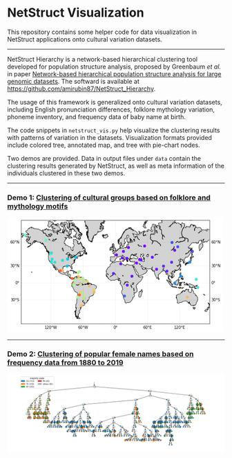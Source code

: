 # NetStruct Visualization
This repository contains some helper code for data visualization in NetStruct applications onto cultural variation datasets.
_____

NetStruct Hierarchy is a network-based hierarchical clustering tool developed for population structure analysis, proposed by Greenbaum *et al.* in paper [Network-based hierarchical population structure analysis for large genomic datasets](https://genome.cshlp.org/content/early/2019/11/05/gr.250092.119). The softward is available at https://github.com/amirubin87/NetStruct_Hierarchy.

The usage of this framework is generalized onto cultural variation datasets, including English pronunciation differences, folklore mythology variation, phoneme inventory, and frequency data of baby name at birth. 

The code snippets in `netstruct_vis.py` help visualize the clustering results with patterns of variation in the datasets. 
Visualization formats provided include colored tree, annotated map, and tree with pie-chart nodes.

Two demos are provided. Data in output files under `data` contain the clustering results generated by NetStruct, as well as meta information of the individuals clustered in these two demos. 
_____
### Demo 1: [Clustering of cultural groups based on folklore and mythology motifs](VisDemo1.ipynb)
<img src="plots/folklore_map.png" width="500">

_____
### Demo 2: [Clustering of popular female names based on frequency data from 1880 to 2019](VisDemo2.ipynb)
<img src="plots/name_state_pie.png" width="800">
